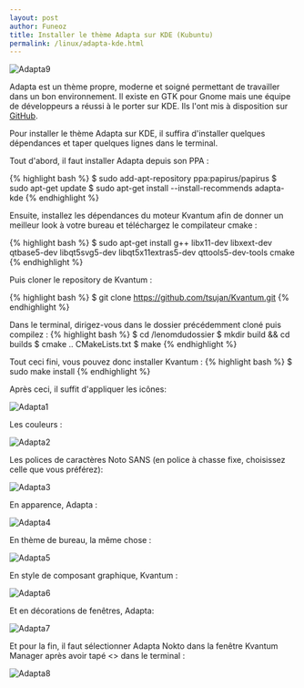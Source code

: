 ```yaml
---
layout: post
author: Funeoz
title: Installer le thème Adapta sur KDE (Kubuntu)
permalink: /linux/adapta-kde.html
---
```


![Adapta9](/techlovers/assets/image9adapta.png) 


Adapta est un thème propre, moderne et soigné permettant de travailler dans un bon environnement. Il existe en GTK pour Gnome mais une équipe de développeurs a réussi à le porter sur KDE. Ils l'ont mis à disposition sur [GitHub](https://github.com/PapirusDevelopmentTeam/adapta-kde).

Pour installer le thème Adapta sur KDE, il suffira d'installer quelques dépendances et taper quelques lignes dans le terminal.

Tout d'abord, il faut installer Adapta depuis son PPA : 

{% highlight bash %}
$ sudo add-apt-repository ppa:papirus/papirus
$ sudo apt-get update
$ sudo apt-get install --install-recommends adapta-kde
{% endhighlight %}

Ensuite, installez les dépendances du moteur Kvantum afin de donner un meilleur look à votre bureau et téléchargez le compilateur cmake :

{% highlight bash %}
$ sudo apt-get install g++ libx11-dev libxext-dev qtbase5-dev libqt5svg5-dev libqt5x11extras5-dev qttools5-dev-tools cmake
{% endhighlight %}

Puis cloner le repository de Kvantum :

{% highlight bash %}
$ git clone https://github.com/tsujan/Kvantum.git
{% endhighlight %}

Dans le terminal, dirigez-vous dans le dossier précédemment cloné puis compilez :
{% highlight bash %}
$ cd /lenomdudossier
$ mkdir build && cd builds
$ cmake .. CMakeLists.txt
$ make
{% endhighlight %}

Tout ceci fini, vous pouvez donc installer Kvantum :
{% highlight bash %}
$ sudo make install
{% endhighlight %}

Après ceci, il suffit d'appliquer les icônes:

![Adapta1](/techlovers/assets/image1adapta.png) 

Les couleurs :

![Adapta2](/techlovers/assets/image2adapta.png) 

Les polices de caractères Noto SANS (en police à chasse fixe, choisissez celle que vous préférez):

![Adapta3](/techlovers/assets/image3adapta.png) 

En apparence, Adapta :

![Adapta4](/techlovers/assets/image4adapta.png) 

En thème de bureau, la même chose :

![Adapta5](/techlovers/assets/image5adapta.png) 

En style de composant graphique, Kvantum :

![Adapta6](/techlovers/assets/image6adapta.png) 

Et en décorations de fenêtres, Adapta:

![Adapta7](/techlovers/assets/image7adapta.png) 

Et pour la fin, il faut sélectionner Adapta Nokto dans la fenêtre Kvantum Manager après avoir tapé <<kvantummanager>> dans le terminal :

![Adapta8](/techlovers/assets/image8adapta.png) 









